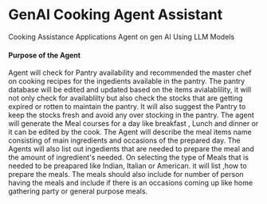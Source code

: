 # GenAI Cooking Agent Assistant
Cooking Assistance Applications Agent on gen AI Using LLM Models

#### Purpose of the Agent
Agent will check for Pantry availability and recommended the master chef on cooking recipes for the ingedients available in the pantry. The pantry database will be edited and updated based on the items avialablility, it will not only check for availablilty but also check the stocks that are getting expired or rotten to maintain the pantry. It will also suggest the Pantry to keep the stocks fresh and avoid any over stocking in the pantry.
The agent will generate the Meal courses for a day like breakfast , Lunch and dinner or it can be edited by the cook. The Agent will describe the meal items name consisting of main ingredients and occasions of the prepared day. The Agents will also list out ingedients that are needed to prepare the meal and the amount of ingredient's needed. On selecting the type of Meals that is needed to be preapared like Indian, Italian or American. it will list ,how to prepare the meals.
The meals should also include for number of person having the meals and include if there is an occasions coming up like home gathering party or general purpose meals.
